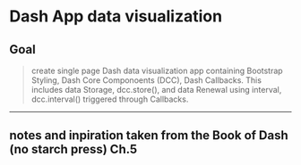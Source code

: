 # Dash App data visualization 

## Goal
> create single page Dash data visualization app containing Bootstrap Styling, Dash Core Componoents (DCC), Dash Callbacks. This includes data Storage, dcc.store(), and data Renewal using interval, dcc.interval() triggered through Callbacks.

---
notes and inpiration taken from the Book of Dash (no starch press) Ch.5
---